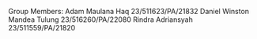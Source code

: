 Group Members:
Adam Maulana Haq               23/511623/PA/21832
Daniel Winston Mandea Tulung   23/516260/PA/22080
Rindra Adriansyah              23/511559/PA/21820
